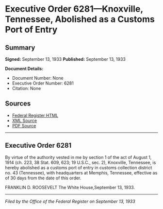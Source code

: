 # Executive Order 6281—Knoxville, Tennessee, Abolished as a Customs Port of Entry

## Summary

**Signed:** September 13, 1933
**Published:** September 13, 1933

**Document Details:**
- Document Number: None
- Executive Order Number: 6281
- Citation: None

## Sources
- [Federal Register HTML](https://www.presidency.ucsb.edu/documents/executive-order-6281-knoxville-tennessee-abolished-customs-port-entry)
- [XML Source](None)
- [PDF Source](None)

---

## Executive Order 6281

By virtue of the authority vested in me by section 1 of the act of August 1, 1914 (ch. 223, 38 Stat. 609, 623; 19 U.S.C., sec. 2), Knoxville, Tennessee, is hereby abolished as a customs port of entry in customs collection district no. 43 (Tennessee), with headquarters at Memphis, Tennessee, effective as of 30 days from the date of this order.

FRANKLIN D. ROOSEVELT
The White House,September 13, 1933.

---

*Filed by the Office of the Federal Register on September 13, 1933*
